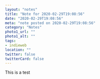 ```yaml
---
layout: "notes"
title: "Note for 2020-02-29T19:08:56"
date: "2020-02-29T19:08:56"
meta: "note posted on 2020-02-29T19:08:56"
category: "Notes"
photo1_url: ""
photo1_alt: ""
tags:
- indieweb
location: ""
twitter: false
twitterCard: false
---
```

This is a test

